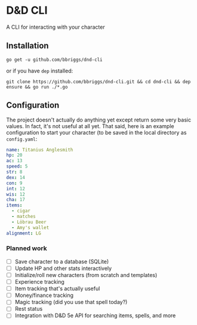 # D&D CLI

A CLI for interacting with your character

## Installation

`go get -u github.com/bbriggs/dnd-cli`

or if you have `dep` installed:

`git clone https://github.com/bbriggs/dnd-cli.git && cd dnd-cli && dep ensure && go run ./*.go`

## Configuration

The project doesn't actually do anything yet except return some very basic values. In fact, it's not useful at all yet. That said, here is an example configuration to start your character (to be saved in the local directory as `config.yaml`:

```yaml
name: Titanius Anglesmith
hp: 20
ac: 13
speed: 5
str: 8
dex: 14
con: 9
int: 12
wis: 12
cha: 17
items:
  - cigar
  - matches
  - Löbrau Beer
  - Amy's wallet
alignment: LG
```

### Planned work
- [ ] Save character to a database (SQLite)
- [ ] Update HP and other stats interactively
- [ ] Initialize/roll new characters (from scratch and templates)
- [ ] Experience tracking
- [ ] Item tracking that's actually useful
- [ ] Money/finance tracking
- [ ] Magic tracking (did you use that spell today?)
- [ ] Rest status
- [ ] Integration with D&D 5e API for searching items, spells, and more
